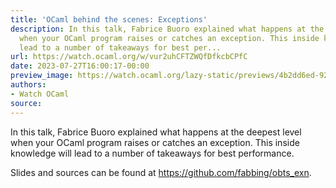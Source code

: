 ```yaml
---
title: 'OCaml behind the scenes: Exceptions'
description: In this talk, Fabrice Buoro explained what happens at the deepest level
  when your OCaml program raises or catches an exception. This inside knowledge will
  lead to a number of takeaways for best per...
url: https://watch.ocaml.org/w/vur2uhCFTZWQfDfkcbCPfC
date: 2023-07-27T16:00:17-00:00
preview_image: https://watch.ocaml.org/lazy-static/previews/4b2dd6ed-9290-4b99-80ef-af1f76213568.jpg
authors:
- Watch OCaml
source:
---
```


<p>In this talk, Fabrice Buoro explained what happens at the deepest level when your OCaml program raises or catches an exception. This inside knowledge will lead to a number of takeaways for best performance.</p>
<p>Slides and sources can be found at <a href="https://github.com/fabbing/obts_exn" target="_blank" rel="noopener noreferrer">https://github.com/fabbing/obts_exn</a>.</p>

